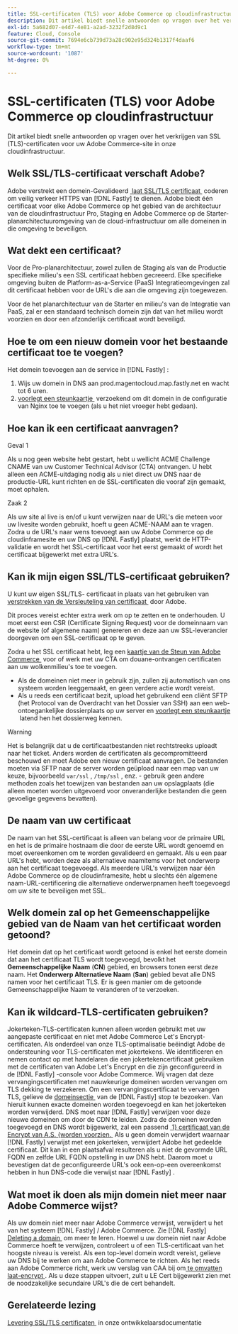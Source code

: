 ```yaml
---
title: SSL-certificaten (TLS) voor Adobe Commerce op cloudinfrastructuur
description: Dit artikel biedt snelle antwoorden op vragen over het verkrijgen van SSL (TLS)-certificaten voor uw Adobe Commerce-site in onze cloudinfrastructuur.
exl-id: 5a682d07-e4d7-4e81-a2ad-3232f2d8d9c1
feature: Cloud, Console
source-git-commit: 7694e6cb739d73a28c902e95d324b1317f4daaf6
workflow-type: tm+mt
source-wordcount: '1087'
ht-degree: 0%

---
```


# SSL-certificaten (TLS) voor Adobe Commerce op cloudinfrastructuur

Dit artikel biedt snelle antwoorden op vragen over het verkrijgen van SSL (TLS)-certificaten voor uw Adobe Commerce-site in onze cloudinfrastructuur.

## Welk SSL/TLS-certificaat verschaft Adobe?

Adobe verstrekt een domein-Gevalideerd [&#x200B; laat SSL/TLS certificaat &#x200B;](https://letsencrypt.org/) coderen om veilig verkeer HTTPS van [!DNL Fastly] te dienen. Adobe biedt één certificaat voor elke Adobe Commerce op het gebied van de architectuur van de cloudinfrastructuur Pro, Staging en Adobe Commerce op de Starter-planarchitectuuromgeving van de cloud-infrastructuur om alle domeinen in die omgeving te beveiligen.

## Wat dekt een certificaat?

Voor de Pro-planarchitectuur, zowel zullen de Staging als van de Productie specifieke milieu&#39;s een SSL certificaat hebben gecreeerd. Elke specifieke omgeving buiten de Platform-as-a-Service (PaaS) Integratieomgevingen zal dit certificaat hebben voor de URL&#39;s die aan die omgeving zijn toegewezen.

Voor de het planarchitectuur van de Starter en milieu&#39;s van de Integratie van PaaS, zal er een standaard technisch domein zijn dat van het milieu wordt voorzien en door een afzonderlijk certificaat wordt beveiligd.

## Hoe te om een nieuw domein voor het bestaande certificaat toe te voegen?

Het domein toevoegen aan de service in [!DNL Fastly] :

1. Wijs uw domein in DNS aan prod.magentocloud.map.fastly.net en wacht tot 6 uren.
1. [&#x200B; voorlegt een steunkaartje &#x200B;](/help/help-center-guide/help-center/magento-help-center-user-guide.md#submit-ticket) verzoekend om dit domein in de configuratie van Nginx toe te voegen (als u het niet vroeger hebt gedaan).

## Hoe kan ik een certificaat aanvragen?

Geval 1

Als u nog geen website hebt gestart, hebt u wellicht ACME Challenge CNAME van uw Customer Technical Advisor (CTA) ontvangen. U hebt alleen een ACME-uitdaging nodig als u niet direct uw DNS naar de productie-URL kunt richten en de SSL-certificaten die vooraf zijn gemaakt, moet ophalen.

Zaak 2

Als uw site al live is en/of u kunt verwijzen naar de URL&#39;s die meteen voor uw livesite worden gebruikt, hoeft u geen ACME-NAAM aan te vragen. Zodra u de URL&#39;s naar wens toevoegt aan uw Adobe Commerce op de cloudinframesite en uw DNS op [!DNL Fastly] plaatst, werkt de HTTP-validatie en wordt het SSL-certificaat voor het eerst gemaakt of wordt het certificaat bijgewerkt met extra URL&#39;s.

## Kan ik mijn eigen SSL/TLS-certificaat gebruiken?

U kunt uw eigen SSL/TLS- certificaat in plaats van het gebruiken van [&#x200B; verstrekken van de Versleuteling van certificaat &#x200B;](https://letsencrypt.org/) door Adobe.

Dit proces vereist echter extra werk om op te zetten en te onderhouden. U moet eerst een CSR (Certificate Signing Request) voor de domeinnaam van de website (of algemene naam) genereren en deze aan uw SSL-leverancier doorgeven om een SSL-certificaat op te geven.

Zodra u het SSL certificaat hebt, leg een [&#x200B; kaartje van de Steun van Adobe Commerce &#x200B;](/help/help-center-guide/help-center/magento-help-center-user-guide.md#submit-ticket) voor of werk met uw CTA om douane-ontvangen certificaten aan uw wolkenmilieu&#39;s toe te voegen.

* Als de domeinen niet meer in gebruik zijn, zullen zij automatisch van ons systeem worden leeggemaakt, en geen verdere actie wordt vereist.
* Als u reeds een certificaat bezit, upload het gebruikend een cliënt SFTP (het Protocol van de Overdracht van het Dossier van SSH) aan een web-ontoegankelijke dossierplaats op uw server en [&#x200B; voorlegt een steunkaartje &#x200B;](/help/help-center-guide/help-center/magento-help-center-user-guide.md#submit-ticket) latend hen het dossierweg kennen.

>[!WARNING]
>
>Het is belangrijk dat u de certificaatbestanden niet rechtstreeks uploadt naar het ticket. Anders worden de certificaten als gecompromitteerd beschouwd en moet Adobe een nieuw certificaat aanvragen.
>De bestanden moeten via SFTP naar de server worden geüpload naar een map van uw keuze, bijvoorbeeld `var/ssl` , `/tmp/ssl` , enz. - gebruik geen andere methoden zoals het toewijzen van bestanden aan uw opslagplaats (die alleen moeten worden uitgevoerd voor onveranderlijke bestanden die geen gevoelige gegevens bevatten).

## De naam van uw certificaat

De naam van het SSL-certificaat is alleen van belang voor de primaire URL en het is de primaire hostnaam die door de eerste URL wordt genoemd en moet overeenkomen om te worden gevalideerd en gemaakt. Als u een paar URL&#39;s hebt, worden deze als alternatieve naamitems voor het onderwerp aan het certificaat toegevoegd. Als meerdere URL&#39;s verwijzen naar één Adobe Commerce op de cloudinframesite, hebt u slechts één algemene naam-URL-certificering die alternatieve onderwerpnamen heeft toegevoegd om uw site te beveiligen met SSL.

## Welk domein zal op het Gemeenschappelijke gebied van de Naam van het certificaat worden getoond?

Het domein dat op het certificaat wordt getoond is enkel het eerste domein dat aan het certificaat TLS wordt toegevoegd, bevolkt het **Gemeenschappelijke Naam** (**CN**) gebied, en browsers tonen eerst deze naam. Het **Onderwerp Alternatieve Naam** (**San**) gebied bevat alle DNS namen voor het certificaat TLS. Er is geen manier om de getoonde Gemeenschappelijke Naam te veranderen of te verzoeken.

## Kan ik wildcard-TLS-certificaten gebruiken?

Jokerteken-TLS-certificaten kunnen alleen worden gebruikt met uw aangepaste certificaat en niet met Adobe Commerce Let&#39;s Encrypt-certificaten. Als onderdeel van onze TLS-optimalisatie beëindigt Adobe de ondersteuning voor TLS-certificaten met jokertekens. We identificeren en nemen contact op met handelaren die een jokertekencertificaat gebruiken met de certificaten van Adobe Let&#39;s Encrypt en die zijn geconfigureerd in de [!DNL Fastly] -console voor Adobe Commerce. Wij vragen dat deze vervangingscertificaten met nauwkeurige domeinen worden vervangen om TLS dekking te verzekeren. Om een vervangingscertificaat te vervangen TLS, gelieve de [&#x200B; domeinsectie &#x200B;](https://experienceleague.adobe.com/nl/docs/commerce-cloud-service/user-guide/cdn/setup-fastly/fastly-custom-cache-configuration#manage-domains) van de [!DNL Fastly] stop te bezoeken. Van hieruit kunnen exacte domeinen worden toegevoegd en kan het jokerteken worden verwijderd. DNS moet naar [!DNL Fastly] verwijzen voor deze nieuwe domeinen om door de CDN te leiden. Zodra de domeinen worden toegevoegd en DNS wordt bijgewerkt, zal een passend [&#x200B; 1&rbrace; certificaat van de Encrypt van A.S. &lbrace;worden voorzien. &#x200B;](https://letsencrypt.org/) Als u geen domein verwijdert waarnaar [!DNL Fastly] verwijst met een jokerteken, verwijdert Adobe het gedeelde certificaat. Dit kan in een plaatsafval resulteren als u niet de gevormde URL FQDN en zelfde URL FQDN opstelling in uw DNS hebt. Daarom moet u bevestigen dat de geconfigureerde URL&#39;s ook een-op-een overeenkomst hebben in hun DNS-code die verwijst naar [!DNL Fastly] .

## Wat moet ik doen als mijn domein niet meer naar Adobe Commerce wijst?

Als uw domein niet meer naar Adobe Commerce verwijst, verwijdert u het van het systeem [!DNL Fastly] / Adobe Commerce. Zie [!DNL Fastly] [&#x200B; Deleting a domain &#x200B;](https://docs.fastly.com/en/guides/working-with-domains#deleting-a-domain) om meer te leren. Hoewel u uw domein niet naar Adobe Commerce hoeft te verwijzen, controleert u of een TLS-certificaat van het hoogste niveau is vereist. Als een top-level domein wordt vereist, gelieve uw DNS bij te werken om aan Adobe Commerce te richten. Als het reeds aan Adobe Commerce richt, werk uw verslag van CAA bij om [&#x200B; te omvatten laat-encrypt &#x200B;](https://letsencrypt.org/). Als u deze stappen uitvoert, zult u LE Cert bijgewerkt zien met de noodzakelijke secundaire URL&#39;s die de cert behandelt. &#x200B;

## Gerelateerde lezing

[&#x200B; Levering SSL/TLS certificaten &#x200B;](https://experienceleague.adobe.com/nl/docs/commerce-cloud-service/user-guide/cdn/setup-fastly/fastly-configuration#provision-ssltls-certificates) in onze ontwikkelaarsdocumentatie
